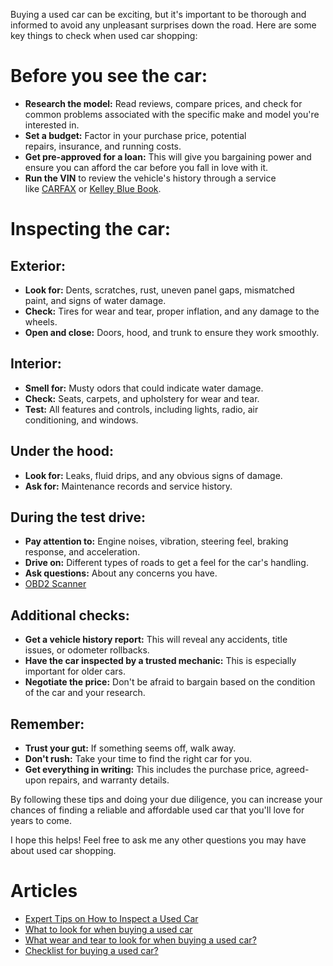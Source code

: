 Buying a used car can be exciting, but it's important to be thorough and informed to avoid any unpleasant surprises down the road. Here are some key things to check when used car shopping:

# Before you see the car:

- **Research the model:** Read reviews, compare prices, and check for common problems associated with the specific make and model you're interested in.
- **Set a budget:** Factor in your purchase price, potential repairs, insurance, and running costs.
- **Get pre-approved for a loan:** This will give you bargaining power and ensure you can afford the car before you fall in love with it.
- **Run the VIN** to review the vehicle's history through a service like [CARFAX](https://www.carfax.com/) or [Kelley Blue Book](https://www.kbb.com/).

# Inspecting the car:

## Exterior:

- **Look for:** Dents, scratches, rust, uneven panel gaps, mismatched paint, and signs of water damage.
- **Check:** Tires for wear and tear, proper inflation, and any damage to the wheels.
- **Open and close:** Doors, hood, and trunk to ensure they work smoothly.

## Interior:

- **Smell for:** Musty odors that could indicate water damage.
- **Check:** Seats, carpets, and upholstery for wear and tear.
- **Test:** All features and controls, including lights, radio, air conditioning, and windows.

## Under the hood:

- **Look for:** Leaks, fluid drips, and any obvious signs of damage.
- **Ask for:** Maintenance records and service history.

## During the test drive:

- **Pay attention to:** Engine noises, vibration, steering feel, braking response, and acceleration.
- **Drive on:** Different types of roads to get a feel for the car's handling.
- **Ask questions:** About any concerns you have.
- [OBD2 Scanner](https://www.amazon.com/dp/B00652G4TS?linkCode=ogi&tag=caranddriver_auto-append-20&ascsubtag=)

## Additional checks:

- **Get a vehicle history report:** This will reveal any accidents, title issues, or odometer rollbacks.
- **Have the car inspected by a trusted mechanic:** This is especially important for older cars.
- **Negotiate the price:** Don't be afraid to bargain based on the condition of the car and your research.

## Remember:

- **Trust your gut:** If something seems off, walk away.
- **Don't rush:** Take your time to find the right car for you.
- **Get everything in writing:** This includes the purchase price, agreed-upon repairs, and warranty details.

By following these tips and doing your due diligence, you can increase your chances of finding a reliable and affordable used car that you'll love for years to come.

I hope this helps! Feel free to ask me any other questions you may have about used car shopping.

# Articles

- [Expert Tips on How to Inspect a Used Car](https://www.consumerreports.org/cars/how-to-inspect-a-used-car-a1377126659/)
- [What to look for when buying a used car](https://www.progressive.com/answers/buying-used-car/)
- [What wear and tear to look for when buying a used car?](https://www.reddit.com/r/cars/comments/2cf8z6/what_wear_and_tear_to_look_for_when_buying_a_used/)
- [Checklist for buying a used car?](https://www.reddit.com/r/whatcarshouldIbuy/comments/115ncjg/checklist_for_buying_a_used_car/)


 